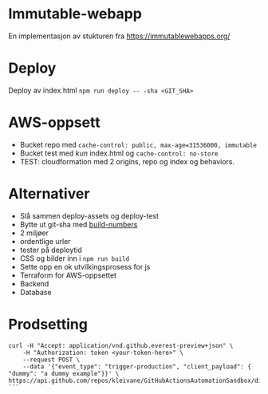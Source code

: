 # Immutable-webapp
En implementasjon av stukturen fra https://immutablewebapps.org/

# Deploy
Deploy av index.html `npm run deploy -- -sha <GIT_SHA>`

# AWS-oppsett
* Bucket repo med `cache-control: public, max-age=31536000, immutable`
* Bucket test med *kun* index.html og `cache-control: no-store`
* TEST: cloudformation med 2 origins, repo og index og behaviors.


# Alternativer
* Slå sammen deploy-assets og deploy-test
* Bytte ut git-sha med [build-numbers](https://github.com/marketplace/actions/build-number-generator)
* 2 miljøer
* ordentlige urler
* tester på deploytid
* CSS og bilder inn i `npm run build`
* Sette opp en ok utvilkingsprosess for js
* Terraform for AWS-oppsettet
* Backend
* Database

# Prodsetting
```
curl -H "Accept: application/vnd.github.everest-preview+json" \
    -H "Authorization: token <your-token-here>" \
    --request POST \
    --data '{"event_type": "trigger-production", "client_payload": { "dummy": "a dummy example"}}' \
https://api.github.com/repos/kleivane/GitHubActionsAutomationSandbox/dispatches ```

